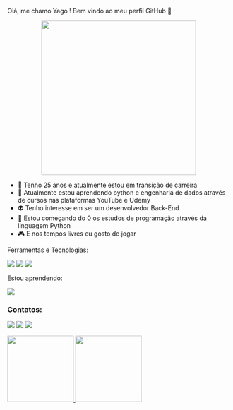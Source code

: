 

Olá, me chamo Yago ! 
Bem vindo ao meu perfil GitHub 👋

<p align="center">
  <img src="https://c.tenor.com/yFKbJFsOvs4AAAAC/luffy-smile-luffy-giggle.gif" width="350">
</p>



- 🔭 Tenho 25 anos e atualmente estou em transição de carreira
- 🌱 Atualmente estou aprendendo python e engenharia de dados através de cursos nas plataformas YouTube e Udemy
- 👽 Tenho interesse em ser um desenvolvedor Back-End 
- 🧠 Estou começando do 0 os estudos de programação através da linguagem Python
- 🎮 E nos tempos livres eu gosto de jogar


Ferramentas e Tecnologias:


<img src="https://img.shields.io/badge/GitHub-100000?style=for-the-badge&logo=github&logoColor=white" target="_blank"></a> 
<img src="https://img.shields.io/badge/GIT-E44C30?style=for-the-badge&logo=git&logoColor=white" target="_blank"></a> 
<img src="https://img.shields.io/badge/VSCode-0078D4?style=for-the-badge&logo=visual%20studio%20code&logoColor=white" target="_blank"></a> 


Estou aprendendo:

<img src="https://img.shields.io/badge/Python-FFD43B?style=for-the-badge&logo=python&logoColor=blue" target="_blank"></a>


### Contatos:

<div>

<a href="https://www.instagram.com/yago17852/" target="_blank"><img src="https://img.shields.io/badge/-Instagram-%23E4405F?style=for-the-badge&logo=instagram&logoColor=white" target="_blank"></a>
<a href = "mailto:yagodealmeidacs@gmail.com"><img src="https://img.shields.io/badge/Gmail-D14836?style=for-the-badge&logo=gmail&logoColor=white" target="_blank"></a>
<a href="https://www.linkedin.com/in/yago-de-almeida-castello-saloman-462304218/" target="_blank"><img src="https://img.shields.io/badge/-LinkedIn-%230077B5?style=for-the-badge&logo=linkedin&logoColor=white" target="_blank"></a>   
</div>


<div>
<a href="https://github.com/YagoCastello">
<img height="150em" src="https://github-readme-stats.vercel.app/api/top-langs/?username=YagoCastello&layout=compact&langs_count=7&theme=dracula"/>
<img height="150em" src="https://github-readme-stats.vercel.app/api?username=YagoCastello&show_icons=true&theme=dracula&include_all_commits=true&count_private=true"/>
</div>

  
  
  
  
  
  
<!--
**YagoCastello/YagoCastello** is a ✨ _special_ ✨ repository because its `README.md` (this file) appears on your GitHub profile.

Here are some ideas to get you started:

- 🔭 I’m currently working on ...
- 🌱 I’m currently learning ...
- 👯 I’m looking to collaborate on ...
- 🤔 I’m looking for help with ...
- 💬 Ask me about ...
- 📫 How to reach me: ...
- 😄 Pronouns: ...
- ⚡ Fun fact: ...
-->
